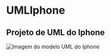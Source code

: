 # UMLIphone

## Projeto de UML do Iphone

![Imagem do modelo UML do Iphone](https://drive.google.com/file/d/18DgXHgwVQxVE3GqSLRwppUggfkV6ycwA/view?usp=drive_link)
